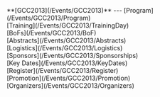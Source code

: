 <div class='linkbox'>
**[GCC2013](/Events/GCC2013)**
---
[Program](/Events/GCC2013/Program)<br />
[Training](/Events/GCC2013/TrainingDay)<br />
[BoFs](/Events/GCC2013/BoF)<br />
[Abstracts](/Events/GCC2013/Abstracts)<br />
[Logistics](/Events/GCC2013/Logistics)<br />
[Sponsors](/Events/GCC2013/Sponsorships)<br />
[Key Dates](/Events/GCC2013/KeyDates)<br />
[Register](/Events/GCC2013/Register)<br />
[Promotion](/Events/GCC2013/Promotion)<br />
[Organizers](/Events/GCC2013/Organizers)<br />
</div>

